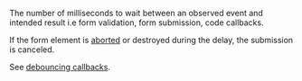 The number of milliseconds to wait between an observed event and intended result i.e form validation, form submission, code callbacks.

If the form element is [aborted](https://unpoly.com/aborting-requests) or destroyed during the delay, the submission is canceled.

See [debouncing callbacks](https://unpoly.com/watch-options#debouncing).
